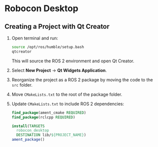 # Robocon Desktop

## Creating a Project with Qt Creator

1. Open terminal and run:

   ```bash
   source /opt/ros/humble/setup.bash
   qtcreator
   ```

    This will source the ROS 2 environment and open Qt Creator.

2. Select **New Project** -> **Qt Widgets Application**.
3. Reorganize the project as a ROS 2 package by moving the code to the `src` folder.
4. Move `CMakeLists.txt` to the root of the package folder.
5. Update `CMakeLists.txt` to include ROS 2 dependencies:

   ```cmake
   find_package(ament_cmake REQUIRED)
   find_package(rclcpp REQUIRED)

   install(TARGETS
     robocon_desktop
     DESTINATION lib/${PROJECT_NAME})
   ament_package()
   ```
